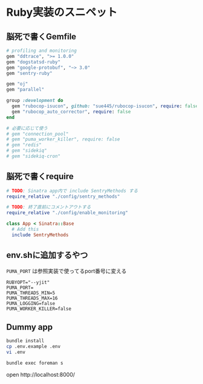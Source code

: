 # Ruby実装のスニペット
## 脳死で書くGemfile
```ruby
# profiling and monitoring
gem "ddtrace", ">= 1.0.0"
gem "dogstatsd-ruby"
gem "google-protobuf", "~> 3.0"
gem "sentry-ruby"

gem "oj"
gem "parallel"

group :development do
  gem "rubocop-isucon", github: "sue445/rubocop-isucon", require: false
  gem "rubocop_auto_corrector", require: false
end

# 必要に応じて使う
# gem "connection_pool"
# gem "puma_worker_killer", require: false
# gem "redis"
# gem "sidekiq"
# gem "sidekiq-cron"
```

## 脳死で書くrequire
```ruby
# TODO: Sinatra app内で include SentryMethods する
require_relative "./config/sentry_methods"

# TODO: 終了直前にコメントアウトする
require_relative "./config/enable_monitoring"

class App < Sinatra::Base
  # Add this
  include SentryMethods
```

## env.shに追加するやつ
`PUMA_PORT` は参照実装で使ってるport番号に変える

```
RUBYOPT="--yjit"
PUMA_PORT=
PUMA_THREADS_MIN=5
PUMA_THREADS_MAX=16
PUMA_LOGGING=false
PUMA_WORKER_KILLER=false
```

## Dummy app
```bash
bundle install
cp .env.example .env
vi .env

bundle exec foreman s
```

open http://localhost:8000/
